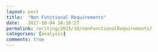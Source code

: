 ```yaml
---
layout: post
title:  "Non Functional Requirements"
date:   2017-10-04 18:36:27
permalink: /writing/2015/10/nonFunctionalRequirements/
categories: [analysis]
comments: true
---
```


